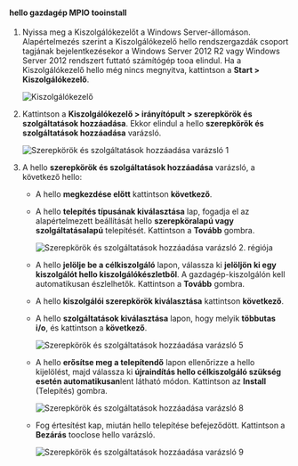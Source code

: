 #### <a name="tooinstall-mpio-on-hello-host"></a>hello gazdagép MPIO tooinstall
1. Nyissa meg a Kiszolgálókezelőt a Windows Server-állomáson. Alapértelmezés szerint a Kiszolgálókezelő hello rendszergazdák csoport tagjának bejelentkezésekor a Windows Server 2012 R2 vagy Windows Server 2012 rendszert futtató számítógép tooa elindul. Ha a Kiszolgálókezelő hello még nincs megnyitva, kattintson a **Start > Kiszolgálókezelő**.
   
    ![Kiszolgálókezelő](./media/storsimple-install-mpio-windows-server/IC740997.png)
2. Kattintson a **Kiszolgálókezelő > irányítópult > szerepkörök és szolgáltatások hozzáadása**. Ekkor elindul a hello **szerepkörök és szolgáltatások hozzáadása** varázsló.
   
    ![Szerepkörök és szolgáltatások hozzáadása varázsló 1](./media/storsimple-install-mpio-windows-server/IC740998.png)
3. A hello **szerepkörök és szolgáltatások hozzáadása** varázsló, a következő hello:
   
   * A hello **megkezdése előtt** kattintson **következő**.
   * A hello **telepítés típusának kiválasztása** lap, fogadja el az alapértelmezett beállítását hello **szerepköralapú vagy szolgáltatásalapú** telepítését. Kattintson a **Tovább** gombra.
     
       ![Szerepkörök és szolgáltatások hozzáadása varázsló 2. régiója](./media/storsimple-install-mpio-windows-server/IC740999.png)
   * A hello **jelölje be a célkiszolgáló** lapon, válassza ki **jelöljön ki egy kiszolgálót hello kiszolgálókészletből**. A gazdagép-kiszolgálón kell automatikusan észlelhetők. Kattintson a **Tovább** gombra.
   * A hello **kiszolgálói szerepkörök kiválasztása** kattintson **következő**.
   * A hello **szolgáltatások kiválasztása** lapon, hogy melyik **többutas i/o**, és kattintson a **következő**.
     
       ![Szerepkörök és szolgáltatások hozzáadása varázsló 5](./media/storsimple-install-mpio-windows-server/IC741000.png)
   * A hello **erősítse meg a telepítendő** lapon ellenőrizze a hello kijelölést, majd válassza ki **újraindítás hello célkiszolgáló szükség esetén automatikusan**lent látható módon. Kattintson az **Install** (Telepítés) gombra.
     
       ![Szerepkörök és szolgáltatások hozzáadása varázsló 8](./media/storsimple-install-mpio-windows-server/IC741001.png)
   * Fog értesítést kap, miután hello telepítése befejeződött. Kattintson a **Bezárás** tooclose hello varázsló.
     
       ![Szerepkörök és szolgáltatások hozzáadása varázsló 9](./media/storsimple-install-mpio-windows-server/IC741002.png)

